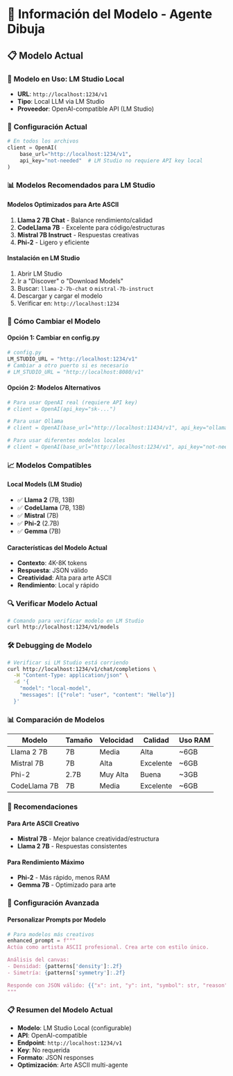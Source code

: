 # 🧠 Información del Modelo - Agente Dibuja

## 📋 Modelo Actual

### 🎯 **Modelo en Uso: LM Studio Local**
- **URL**: `http://localhost:1234/v1`
- **Tipo**: Local LLM via LM Studio
- **Proveedor**: OpenAI-compatible API (LM Studio)

### 🔧 **Configuración Actual**
```python
# En todos los archivos
client = OpenAI(
    base_url="http://localhost:1234/v1",
    api_key="not-needed"  # LM Studio no requiere API key local
)
```

### 📊 **Modelos Recomendados para LM Studio**

#### **Modelos Optimizados para Arte ASCII**
1. **Llama 2 7B Chat** - Balance rendimiento/calidad
2. **CodeLlama 7B** - Excelente para código/estructuras
3. **Mistral 7B Instruct** - Respuestas creativas
4. **Phi-2** - Ligero y eficiente

#### **Instalación en LM Studio**
1. Abrir LM Studio
2. Ir a "Discover" o "Download Models"
3. Buscar: `llama-2-7b-chat` o `mistral-7b-instruct`
4. Descargar y cargar el modelo
5. Verificar en: `http://localhost:1234`

### 🚀 **Cómo Cambiar el Modelo**

#### **Opción 1: Cambiar en config.py**
```python
# config.py
LM_STUDIO_URL = "http://localhost:1234/v1"
# Cambiar a otro puerto si es necesario
# LM_STUDIO_URL = "http://localhost:8080/v1"
```

#### **Opción 2: Modelos Alternativos**
```python
# Para usar OpenAI real (requiere API key)
# client = OpenAI(api_key="sk-...")

# Para usar Ollama
# client = OpenAI(base_url="http://localhost:11434/v1", api_key="ollama")

# Para usar diferentes modelos locales
# client = OpenAI(base_url="http://localhost:1234/v1", api_key="not-needed")
```

### 📈 **Modelos Compatibles**

#### **Local Models (LM Studio)**
- ✅ **Llama 2** (7B, 13B)
- ✅ **CodeLlama** (7B, 13B)
- ✅ **Mistral** (7B)
- ✅ **Phi-2** (2.7B)
- ✅ **Gemma** (7B)

#### **Características del Modelo Actual**
- **Contexto**: 4K-8K tokens
- **Respuesta**: JSON válido
- **Creatividad**: Alta para arte ASCII
- **Rendimiento**: Local y rápido

### 🔍 **Verificar Modelo Actual**

```bash
# Comando para verificar modelo en LM Studio
curl http://localhost:1234/v1/models
```

### 🛠️ **Debugging de Modelo**

```bash
# Verificar si LM Studio está corriendo
curl http://localhost:1234/v1/chat/completions \
  -H "Content-Type: application/json" \
  -d '{
    "model": "local-model",
    "messages": [{"role": "user", "content": "Hello"}]
  }'
```

### 📊 **Comparación de Modelos**

| Modelo | Tamaño | Velocidad | Calidad | Uso RAM |
|--------|--------|-----------|---------|---------|
| Llama 2 7B | 7B | Media | Alta | ~6GB |
| Mistral 7B | 7B | Alta | Excelente | ~6GB |
| Phi-2 | 2.7B | Muy Alta | Buena | ~3GB |
| CodeLlama 7B | 7B | Media | Excelente | ~6GB |

### 🎯 **Recomendaciones**

#### **Para Arte ASCII Creativo**
- **Mistral 7B** - Mejor balance creatividad/estructura
- **Llama 2 7B** - Respuestas consistentes

#### **Para Rendimiento Máximo**
- **Phi-2** - Más rápido, menos RAM
- **Gemma 7B** - Optimizado para arte

### 🔧 **Configuración Avanzada**

#### **Personalizar Prompts por Modelo**
```python
# Para modelos más creativos
enhanced_prompt = f"""
Actúa como artista ASCII profesional. Crea arte con estilo único.

Análisis del canvas:
- Densidad: {patterns['density']:.2f}
- Simetría: {patterns['symmetry']:.2f}

Responde con JSON válido: {{"x": int, "y": int, "symbol": str, "reason": str, "style": str}}
"""
```

### 📋 **Resumen del Modelo Actual**
- **Modelo**: LM Studio Local (configurable)
- **API**: OpenAI-compatible
- **Endpoint**: `http://localhost:1234/v1`
- **Key**: No requerida
- **Formato**: JSON responses
- **Optimización**: Arte ASCII multi-agente
